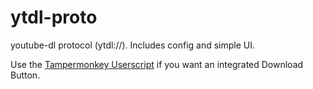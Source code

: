 # ytdl-proto
youtube-dl protocol (ytdl://). Includes config and simple UI.

Use the [Tampermonkey Userscript](https://github.com/cyberyuki/ytdl-proto/raw/master/ytdl.user.js) if you want an integrated Download Button.
